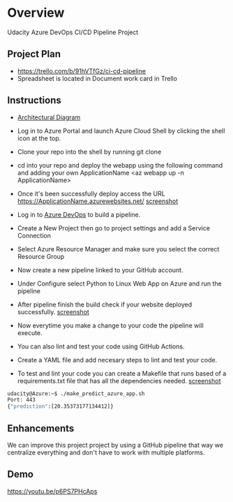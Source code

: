 # Overview

Udacity Azure DevOps CI/CD Pipeline Project

## Project Plan
* https://trello.com/b/91hVTfGz/ci-cd-pipeline
* Spreadsheet is located in Document work card in Trello

## Instructions
* [Architectural Diagram](https://trello.com/c/adlRpLEp/12-architecture-diagram)

* Log in to Azure Portal and launch Azure Cloud Shell by clicking the shell icon at the top.

* Clone your repo into the shell by running git clone <URL>

* cd into your repo and deploy the webapp using the following command and adding your own ApplicationName <az webapp up -n ApplicationName>

* Once it's been successfully deploy access the URL https://ApplicationName.azurewebsites.net/ [screenshot](https://trello.com/c/Kg4ePvfC/7-deploy-flask-ml-api)

* Log in to [Azure DevOps](https://dev.azure.com/) to build a pipeline.

* Create a New Project then go to project settings and add a Service Connection

* Select Azure Resource Manager and make sure you select the correct Resource Group

* Now create a new pipeline linked to your GitHub account.

* Under Configure select Python to Linux Web App on Azure and run the pipeline

* After pipeline finish the build check if your website deployed successfully. [screenshot](https://trello.com/c/GsZPwFdb/5-build-a-azure-pipeline)

* Now everytime you make a change to your code the pipeline will execute.

* You can also lint and test your code using GitHub Actions. 

* Create a YAML file and add necesary steps to lint and test your code. 

* To test and lint your code you can create a Makefile that runs based of a requirements.txt file that has all the dependencies needed. [screenshot](https://trello.com/c/clOyJkVS/4-set-up-github-actions-to-build-and-test-code)

```bash
udacity@Azure:~$ ./make_predict_azure_app.sh
Port: 443
{"prediction":[20.35373177134412]}
```
> 

## Enhancements

We can improve this project project by using a GitHub pipeline that way we centralize everything and don't have to work with multiple platforms.

## Demo 

https://youtu.be/p6PS7PHcAps


